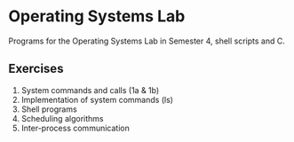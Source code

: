 # Operating Systems Lab
Programs for the Operating Systems Lab in Semester 4, shell scripts and C.
## Exercises
1. System commands and calls (1a & 1b) <br>
2. Implementation of system commands (ls)
3. Shell programs
4. Scheduling algorithms
5. Inter-process communication
